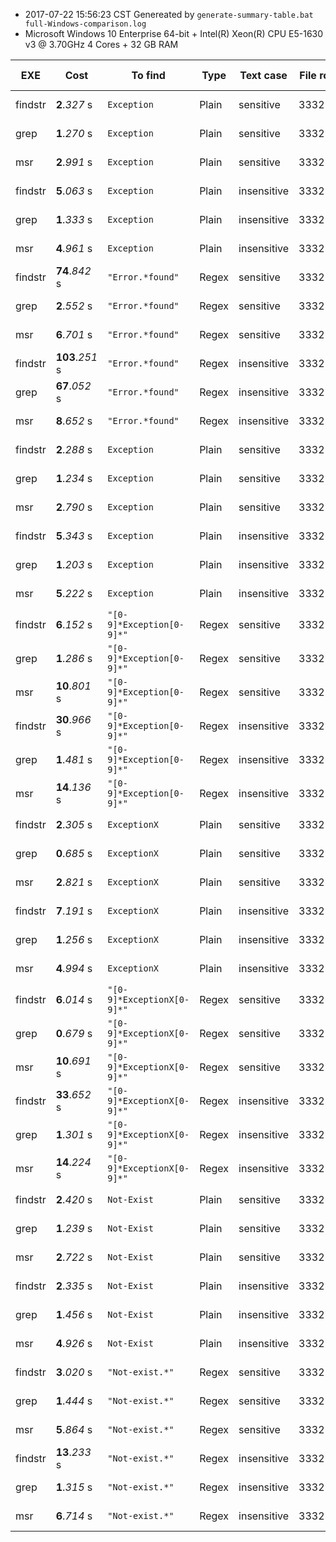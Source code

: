 * 2017-07-22 15:56:23 CST Genereated by ```generate-summary-table.bat full-Windows-comparison.log``` 
* Microsoft Windows 10 Enterprise 64-bit + Intel(R) Xeon(R) CPU E5-1630 v3 @ 3.70GHz 4 Cores + 32 GB RAM 

| EXE | Cost | To find | Type | Text case | File rows | File size | System Info |
| -- | -- | -- | -- | -- | -- | -- | -- |
| findstr | **2**.*327* s | ```Exception``` | Plain | sensitive | 3332543 | 1.39 GB | Windows |
| grep | **1**.*270* s | ```Exception``` | Plain | sensitive | 3332543 | 1.39 GB | Windows |
| msr | **2**.*991* s | ```Exception``` | Plain | sensitive | 3332543 | 1.39 GB | Windows |
| findstr | **5**.*063* s | ```Exception``` | Plain | insensitive | 3332543 | 1.39 GB | Windows |
| grep | **1**.*333* s | ```Exception``` | Plain | insensitive | 3332543 | 1.39 GB | Windows |
| msr | **4**.*961* s | ```Exception``` | Plain | insensitive | 3332543 | 1.39 GB | Windows |
| findstr | **74**.*842* s | ```"Error.*found"``` | Regex | sensitive | 3332543 | 1.39 GB | Windows |
| grep | **2**.*552* s | ```"Error.*found"``` | Regex | sensitive | 3332543 | 1.39 GB | Windows |
| msr | **6**.*701* s | ```"Error.*found"``` | Regex | sensitive | 3332543 | 1.39 GB | Windows |
| findstr | **103**.*251* s | ```"Error.*found"``` | Regex | insensitive | 3332543 | 1.39 GB | Windows |
| grep | **67**.*052* s | ```"Error.*found"``` | Regex | insensitive | 3332543 | 1.39 GB | Windows |
| msr | **8**.*652* s | ```"Error.*found"``` | Regex | insensitive | 3332543 | 1.39 GB | Windows |
| findstr | **2**.*288* s | ```Exception``` | Plain | sensitive | 3332543 | 1.39 GB | Windows |
| grep | **1**.*234* s | ```Exception``` | Plain | sensitive | 3332543 | 1.39 GB | Windows |
| msr | **2**.*790* s | ```Exception``` | Plain | sensitive | 3332543 | 1.39 GB | Windows |
| findstr | **5**.*343* s | ```Exception``` | Plain | insensitive | 3332543 | 1.39 GB | Windows |
| grep | **1**.*203* s | ```Exception``` | Plain | insensitive | 3332543 | 1.39 GB | Windows |
| msr | **5**.*222* s | ```Exception``` | Plain | insensitive | 3332543 | 1.39 GB | Windows |
| findstr | **6**.*152* s | ```"[0-9]*Exception[0-9]*"``` | Regex | sensitive | 3332543 | 1.39 GB | Windows |
| grep | **1**.*286* s | ```"[0-9]*Exception[0-9]*"``` | Regex | sensitive | 3332543 | 1.39 GB | Windows |
| msr | **10**.*801* s | ```"[0-9]*Exception[0-9]*"``` | Regex | sensitive | 3332543 | 1.39 GB | Windows |
| findstr | **30**.*966* s | ```"[0-9]*Exception[0-9]*"``` | Regex | insensitive | 3332543 | 1.39 GB | Windows |
| grep | **1**.*481* s | ```"[0-9]*Exception[0-9]*"``` | Regex | insensitive | 3332543 | 1.39 GB | Windows |
| msr | **14**.*136* s | ```"[0-9]*Exception[0-9]*"``` | Regex | insensitive | 3332543 | 1.39 GB | Windows |
| findstr | **2**.*305* s | ```ExceptionX``` | Plain | sensitive | 3332543 | 1.39 GB | Windows |
| grep | **0**.*685* s | ```ExceptionX``` | Plain | sensitive | 3332543 | 1.39 GB | Windows |
| msr | **2**.*821* s | ```ExceptionX``` | Plain | sensitive | 3332543 | 1.39 GB | Windows |
| findstr | **7**.*191* s | ```ExceptionX``` | Plain | insensitive | 3332543 | 1.39 GB | Windows |
| grep | **1**.*256* s | ```ExceptionX``` | Plain | insensitive | 3332543 | 1.39 GB | Windows |
| msr | **4**.*994* s | ```ExceptionX``` | Plain | insensitive | 3332543 | 1.39 GB | Windows |
| findstr | **6**.*014* s | ```"[0-9]*ExceptionX[0-9]*"``` | Regex | sensitive | 3332543 | 1.39 GB | Windows |
| grep | **0**.*679* s | ```"[0-9]*ExceptionX[0-9]*"``` | Regex | sensitive | 3332543 | 1.39 GB | Windows |
| msr | **10**.*691* s | ```"[0-9]*ExceptionX[0-9]*"``` | Regex | sensitive | 3332543 | 1.39 GB | Windows |
| findstr | **33**.*652* s | ```"[0-9]*ExceptionX[0-9]*"``` | Regex | insensitive | 3332543 | 1.39 GB | Windows |
| grep | **1**.*301* s | ```"[0-9]*ExceptionX[0-9]*"``` | Regex | insensitive | 3332543 | 1.39 GB | Windows |
| msr | **14**.*224* s | ```"[0-9]*ExceptionX[0-9]*"``` | Regex | insensitive | 3332543 | 1.39 GB | Windows |
| findstr | **2**.*420* s | ```Not-Exist``` | Plain | sensitive | 3332543 | 1.39 GB | Windows |
| grep | **1**.*239* s | ```Not-Exist``` | Plain | sensitive | 3332543 | 1.39 GB | Windows |
| msr | **2**.*722* s | ```Not-Exist``` | Plain | sensitive | 3332543 | 1.39 GB | Windows |
| findstr | **2**.*335* s | ```Not-Exist``` | Plain | insensitive | 3332543 | 1.39 GB | Windows |
| grep | **1**.*456* s | ```Not-Exist``` | Plain | insensitive | 3332543 | 1.39 GB | Windows |
| msr | **4**.*926* s | ```Not-Exist``` | Plain | insensitive | 3332543 | 1.39 GB | Windows |
| findstr | **3**.*020* s | ```"Not-exist.*"``` | Regex | sensitive | 3332543 | 1.39 GB | Windows |
| grep | **1**.*444* s | ```"Not-exist.*"``` | Regex | sensitive | 3332543 | 1.39 GB | Windows |
| msr | **5**.*864* s | ```"Not-exist.*"``` | Regex | sensitive | 3332543 | 1.39 GB | Windows |
| findstr | **13**.*233* s | ```"Not-exist.*"``` | Regex | insensitive | 3332543 | 1.39 GB | Windows |
| grep | **1**.*315* s | ```"Not-exist.*"``` | Regex | insensitive | 3332543 | 1.39 GB | Windows |
| msr | **6**.*714* s | ```"Not-exist.*"``` | Regex | insensitive | 3332543 | 1.39 GB | Windows |
